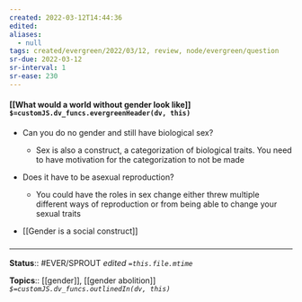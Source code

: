 ```yaml
---
created: 2022-03-12T14:44:36 
edited: 
aliases:
  - null
tags: created/evergreen/2022/03/12, review, node/evergreen/question
sr-due: 2022-03-12
sr-interval: 1
sr-ease: 230
---
```


#### [[What would a world without gender look like]] `$=customJS.dv_funcs.evergreenHeader(dv, this)`

- Can you do no gender and still have biological sex?
	- Sex is also a construct, a categorization of biological traits. You need to have motivation for the categorization to not be made
- Does it have to be asexual reproduction?
	- You could have the roles in sex change either threw multiple different ways of reproduction or from being able to change your sexual traits


- [[Gender is a social construct]]

### <hr class="footnote"/>

**Status**:: #EVER/SPROUT
*edited `=this.file.mtime`*

**Topics**:: [[gender]], [[gender abolition]]
*`$=customJS.dv_funcs.outlinedIn(dv, this)`*
